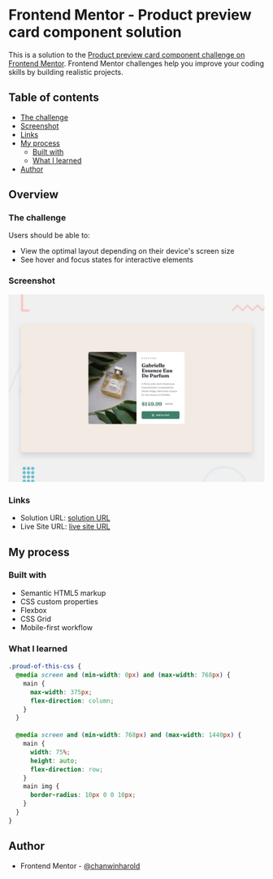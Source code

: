 # Frontend Mentor - Product preview card component solution

This is a solution to the [Product preview card component challenge on Frontend Mentor](https://www.frontendmentor.io/challenges/product-preview-card-component-GO7UmttRfa). Frontend Mentor challenges help you improve your coding skills by building realistic projects. 

## Table of contents

  - [The challenge](#the-challenge)
  - [Screenshot](#screenshot)
  - [Links](#links)
- [My process](#my-process)
  - [Built with](#built-with)
  - [What I learned](#what-i-learned)
- [Author](#author)


## Overview

### The challenge

Users should be able to:

- View the optimal layout depending on their device's screen size
- See hover and focus states for interactive elements

### Screenshot

![Screenshot](./design/desktop-preview.jpg)

### Links

- Solution URL: [solution URL](https://github.com/chanwinharold/product-preview-card-component-main/)
- Live Site URL: [live site URL](https://product-preview-card-component-main-two-gamma.vercel.app/)

## My process

### Built with

- Semantic HTML5 markup
- CSS custom properties
- Flexbox
- CSS Grid
- Mobile-first workflow

### What I learned

```css
.proud-of-this-css {
  @media screen and (min-width: 0px) and (max-width: 768px) {
    main {
      max-width: 375px;
      flex-direction: column;
    }
  }

  @media screen and (min-width: 768px) and (max-width: 1440px) {
    main {
      width: 75%;
      height: auto;
      flex-direction: row;
    }
    main img {
      border-radius: 10px 0 0 10px;
    }
  }
}
```
## Author

- Frontend Mentor - [@chanwinharold](https://www.frontendmentor.io/profile/chanwinharold)

